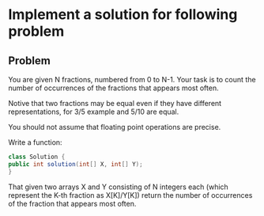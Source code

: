 # Implement a solution for following problem  

## Problem
You are given N fractions, numbered from 0 to N-1. Your task is to count the number of
occurrences of the fractions that appears most often.

Notive that two fractions may be equal even if they have different representations, for
3/5 example and 5/10 are equal.

You should not assume that floating point operations are precise.

Write a function:

``` java
class Solution {
public int solution(int[] X, int[] Y);
}
```

That given two arrays X and Y consisting of N integers each (which represent the K-th
fraction as X[K]/Y[K]) return the number of occurrences of the fraction that appears most
often.
